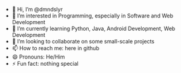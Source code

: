 - 👋 Hi, I’m @dmndslyr
- 👀 I’m interested in Programming, especially in Software and Web Development
- 🌱 I’m currently learning Python, Java, Android Development, Web Development
- 💞️ I’m looking to collaborate on some small-scale projects
- 📫 How to reach me: here in github
- 😄 Pronouns: He/Him
- ⚡ Fun fact: nothing special

<!---
dmndslyr/dmndslyr is a ✨ special ✨ repository because its `README.md` (this file) appears on your GitHub profile.
You can click the Preview link to take a look at your changes.
--->
